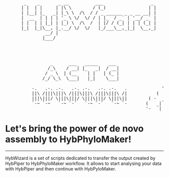 <pre> 
       _    _       _ __          ___                  _ 
      | |  | |     | |\ \        / (_)                | |   
      | |__| |_   _| |_\ \  /\  / / _ ______ _ _ __ __| |                          /\
      |  __  | | | | '_ \ \/  \/ / | |_  / _` | '__/ _` |                         /  \
      | |  | | |_| | |_) \  /\  /  | |/ / (_| | | | (_| |                        |    |
      |_|  |_|\__, |_.__/ \/  \/   |_/___\__,_|_|  \__,_|                      --:'''':--
               __/ |                                                             :'_' :
              |___/                                                              _:"":\___
                                                                 ' '      ____.' :::     '._
                                                                . *=====<<=)           \    :
                                                                 .  '      '-'-'\_      /'._.'
                                                                                  \====:_ ""
                 _      ___   _____    ___                                       .'     \\
                /_\    / __| |_   _|  / __|                                     :       :
               / _ \  | (__    | |   | (_ |                                    /   :    \
              /_/ \_\  \___|   |_|    \___|                                   :   .      '.
                                                              ,. _            :  : :      :
          -.   .-. .-.   .-. .-.   .-. .-.   .             '-' _  ).          :__:-:__.;--'
          ||\ /|||\|||\ /|||\|||\ /|||\|||\ /|           (   _|  _  )        '-'   '-'
          |||\|||/ \|||\|||/ \|||\|||/ \|||\||        ( -  _| |_|   -_
          `-~ `-~   `-~ `-`   `-~ `-`   `-~ `-       (   _| |_  |_    )
                                                     '-   |_         -</pre>


#  Let's bring the power of de novo assembly to HybPhyloMaker!
___

HybWizard is a set of scripts dedicated to transfer the output created by HybPiper to HybPhyloMaker workflow. It allows to start analysing your data with HybPiper and then continue with HybPyloMaker.
